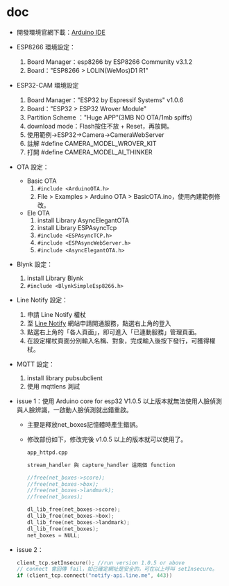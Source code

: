 # doc

- 開發環境官網下載：[Arduino IDE](https://www.arduino.cc/en/software)

- ESP8266 環境設定：
  1. Board Manager：esp8266 by ESP8266 Community v3.1.2
  1. Board："ESP8266 > LOLIN(WeMos)D1 R1"

- ESP32-CAM 環境設定
  1. Board Manager："ESP32 by Espressif Systems" v1.0.6
  2. Board："ESP32 > ESP32 Wrover Module"
  3. Partition Scheme ："Huge APP"(3MB NO OTA/1mb spiffs)
  4. download mode：Flash按住不放 + Reset，再放開。
  5. 使用範例->ESP32->Camera->CameraWebServer
  6. 註解 #define CAMERA_MODEL_WROVER_KIT
  7. 打開 #define CAMERA_MODEL_AI_THINKER

- OTA 設定：
  - Basic OTA
    1. `#include <ArduinoOTA.h>`
    2. File > Examples > Arduino OTA > BasicOTA.ino，使用內建範例修改。
  - Ele OTA
    1. install Library AsyncElegantOTA
    2. install Library ESPAsyncTcp
    3. `#include <ESPAsyncTCP.h>`
    4. `#include <ESPAsyncWebServer.h>`
    5. `#include <AsyncElegantOTA.h>`

- Blynk 設定：
  1. install Library Blynk
  1. `#include <BlynkSimpleEsp8266.h>`

- Line Notify 設定：
  1. 申請 Line Notify 權杖
  1. 至 [Line Notify](https://notify-bot.line.me/zh_TW/) 網站申請開通服務，點選右上角的登入
  1. 點選右上角的「各人頁面」，即可進入「已連動服務」管理頁面。
  1. 在設定權杖頁面分別輸入名稱、對象，完成輸入後按下發行，可獲得權杖。

- MQTT 設定：
  1. install library pubsubclient
  2. 使用 mqttlens 測試

- issue 1：使用 Arduino core for esp32 V1.0.5 以上版本就無法使用人臉偵測與人臉辨識，一啟動人臉偵測就出錯重啟。
  - 主要是釋放net_boxes記憶體時產生錯誤。
  - 修改部份如下，修改完後 v1.0.5 以上的版本就可以使用了。

    ```c
    app_httpd.cpp

    stream_handler 與 capture_handler 這兩個 function

    //free(net_boxes->score);
    //free(net_boxes->box);
    //free(net_boxes->landmark);
    //free(net_boxes);  

    dl_lib_free(net_boxes->score);
    dl_lib_free(net_boxes->box);
    dl_lib_free(net_boxes->landmark);
    dl_lib_free(net_boxes);
    net_boxes = NULL;
    ```

- issue 2：

    ```c
    client_tcp.setInsecure(); //run version 1.0.5 or above
    // connect 會回傳 fail，如已確定網址是安全的，可在以上呼叫 setInsecure。
    if (client_tcp.connect("notify-api.line.me", 443))
    ```
